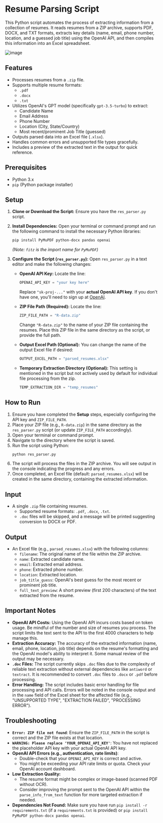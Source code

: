 # Resume Parsing Script

This Python script automates the process of extracting information from a collection of resumes. It reads resumes from a ZIP archive, supports PDF, DOCX, and TXT formats, extracts key details (name, email, phone number, location, and a guessed job title) using the OpenAI API, and then compiles this information into an Excel spreadsheet.


![image](https://github.com/user-attachments/assets/644164e8-5c69-459b-af41-b2bc98f7de74)

## Features

*   Processes resumes from a `.zip` file.
*   Supports multiple resume formats:
    *   `.pdf`
    *   `.docx`
    *   `.txt`
*   Utilizes OpenAI's GPT model (specifically `gpt-3.5-turbo`) to extract:
    *   Candidate Name
    *   Email Address
    *   Phone Number
    *   Location (City, State/Country)
    *   Most recent/prominent Job Title (guessed)
*   Outputs parsed data into an Excel file (`.xlsx`).
*   Handles common errors and unsupported file types gracefully.
*   Includes a preview of the extracted text in the output for quick reference.

## Prerequisites

*   Python 3.x
*   `pip` (Python package installer)

## Setup

1.  **Clone or Download the Script:**
    Ensure you have the `res_parser.py` script.

2.  **Install Dependencies:**
    Open your terminal or command prompt and run the following command to install the necessary Python libraries:
    ```bash
    pip install PyMuPDF python-docx pandas openai
    ```
    *(Note: `fitz` is the import name for `PyMuPDF`)*

3.  **Configure the Script (`res_parser.py`):**
    Open `res_parser.py` in a text editor and make the following changes:

    *   **OpenAI API Key:**
        Locate the line:
        ```python
        OPENAI_API_KEY = "your key here"
        ```
        Replace `"sk-proj-..."` with your **actual OpenAI API key**. If you don't have one, you'll need to sign up at [OpenAI](https://openai.com/).

    *   **ZIP File Path (Required):**
        Locate the line:
        ```python
        ZIP_FILE_PATH = "R-data.zip"
        ```
        Change `"R-data.zip"` to the name of your ZIP file containing the resumes. Place this ZIP file in the same directory as the script, or provide the full path.

    *   **Output Excel Path (Optional):**
        You can change the name of the output Excel file if desired:
        ```python
        OUTPUT_EXCEL_PATH = "parsed_resumes.xlsx"
        ```

    *   **Temporary Extraction Directory (Optional):**
        This setting is mentioned in the script but not actively used by default for individual file processing from the zip.
        ```python
        TEMP_EXTRACTION_DIR = "temp_resumes"
        ```

## How to Run

1.  Ensure you have completed the **Setup** steps, especially configuring the API key and `ZIP_FILE_PATH`.
2.  Place your ZIP file (e.g., `R-data.zip`) in the same directory as the `res_parser.py` script (or update `ZIP_FILE_PATH` accordingly).
3.  Open your terminal or command prompt.
4.  Navigate to the directory where the script is saved.
5.  Run the script using Python:
    ```bash
    python res_parser.py
    ```
6.  The script will process the files in the ZIP archive. You will see output in the console indicating the progress and any errors.
7.  Once completed, an Excel file (default: `parsed_resumes.xlsx`) will be created in the same directory, containing the extracted information.

## Input

*   A single `.zip` file containing resumes.
    *   Supported resume formats: `.pdf`, `.docx`, `.txt`.
    *   `.doc` files will be skipped, and a message will be printed suggesting conversion to DOCX or PDF.

## Output

*   An Excel file (e.g., `parsed_resumes.xlsx`) with the following columns:
    *   `filename`: The original name of the file within the ZIP archive.
    *   `name`: Extracted candidate name.
    *   `email`: Extracted email address.
    *   `phone`: Extracted phone number.
    *   `location`: Extracted location.
    *   `job_title_guess`: OpenAI's best guess for the most recent or prominent job title.
    *   `full_text_preview`: A short preview (first 200 characters) of the text extracted from the resume.

## Important Notes

*   **OpenAI API Costs:** Using the OpenAI API incurs costs based on token usage. Be mindful of the number and size of resumes you process. The script limits the text sent to the API to the first 4000 characters to help manage this.
*   **Extraction Accuracy:** The accuracy of the extracted information (name, email, phone, location, job title) depends on the resume's formatting and the OpenAI model's ability to interpret it. Some manual review of the output may be necessary.
*   **`.doc` Files:** The script currently skips `.doc` files due to the complexity of reliable text extraction without external dependencies like `antiword` or `textract`. It is recommended to convert `.doc` files to `.docx` or `.pdf` before processing.
*   **Error Handling:** The script includes basic error handling for file processing and API calls. Errors will be noted in the console output and in the `name` field of the Excel sheet for the affected file (e.g., "UNSUPPORTED TYPE", "EXTRACTION FAILED", "PROCESSING ERROR").

## Troubleshooting

*   **`Error: ZIP file not found`**: Ensure the `ZIP_FILE_PATH` in the script is correct and the ZIP file exists at that location.
*   **`WARNING: Please replace 'YOUR_OPENAI_API_KEY'`**: You have not replaced the placeholder API key with your actual OpenAI API key.
*   **OpenAI API Errors (e.g., authentication, rate limits)**:
    *   Double-check that your `OPENAI_API_KEY` is correct and active.
    *   You might be exceeding your API rate limits or quota. Check your OpenAI account dashboard.
*   **Low Extraction Quality:**
    *   The resume format might be complex or image-based (scanned PDF without OCR).
    *   Consider improving the prompt sent to the OpenAI API within the `parse_info_from_text` function for more targeted extraction if needed.
*   **Dependencies Not Found:** Make sure you have run `pip install -r requirements.txt` (if a `requirements.txt` is provided) or `pip install PyMuPDF python-docx pandas openai`.

